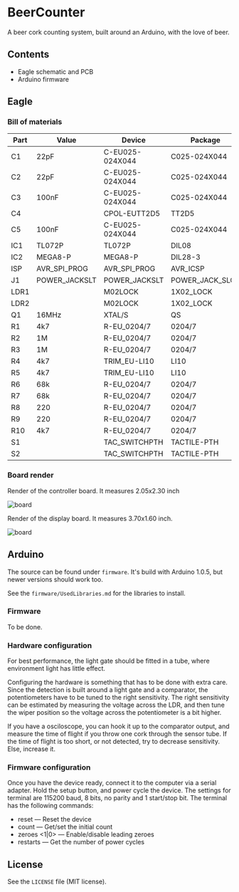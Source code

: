 # BeerCounter
A beer cork counting system, built around an Arduino, with the love of beer.

## Contents
* Eagle schematic and PCB
* Arduino firmware

## Eagle

### Bill of materials
| Part      | Value         | Device          | Package         |
|-----------|---------------|-----------------|-----------------|
| C1        | 22pF          | C-EU025-024X044 | C025-024X044    |
| C2        | 22pF          | C-EU025-024X044 | C025-024X044    |
| C3        | 100nF         | C-EU025-024X044 | C025-024X044    |
| C4        |               | CPOL-EUTT2D5    | TT2D5           |
| C5        | 100nF         | C-EU025-024X044 | C025-024X044    |
| IC1       | TL072P        | TL072P          | DIL08           |
| IC2       | MEGA8-P       | MEGA8-P         | DIL28-3         |
| ISP       | AVR_SPI_PROG  | AVR_SPI_PROG    | AVR_ICSP        |
| J1        | POWER_JACKSLT | POWER_JACKSLT   | POWER_JACK_SLOT |
| LDR1      |               | M02LOCK         | 1X02_LOCK       |
| LDR2      |               | M02LOCK         | 1X02_LOCK       |
| Q1        | 16MHz         | XTAL/S          | QS              |
| R1        | 4k7           | R-EU_0204/7     | 0204/7          |
| R2        | 1M            | R-EU_0204/7     | 0204/7          |
| R3        | 1M            | R-EU_0204/7     | 0204/7          |
| R4        | 4k7           | TRIM_EU-LI10    | LI10            |
| R5        | 4k7           | TRIM_EU-LI10    | LI10            |
| R6        | 68k           | R-EU_0204/7     | 0204/7          |
| R7        | 68k           | R-EU_0204/7     | 0204/7          |
| R8        | 220           | R-EU_0204/7     | 0204/7          |
| R9        | 220           | R-EU_0204/7     | 0204/7          |
| R10       | 4k7           | R-EU_0204/7     | 0204/7          |
| S1        |               | TAC_SWITCHPTH   | TACTILE-PTH     |
| S2        |               | TAC_SWITCHPTH   | TACTILE-PTH     |

### Board render
Render of the controller board. It measures 2.05x2.30 inch

![board](https://raw.github.com/basilfx/Arduino-BeerCounter/master/docs/board_controller.png)

Render of the display board. It measures 3.70x1.60 inch.

![board](https://raw.github.com/basilfx/Arduino-BeerCounter/master/docs/board_display.png)

## Arduino
The source can be found under `firmware`. It's build with Arduino 1.0.5, but newer versions should work too.

See the `firmware/UsedLibraries.md` for the libraries to install.

### Firmware
To be done.

### Hardware configuration
For best performance, the light gate should be fitted in a tube, where environment light has little effect. 

Configuring the hardware is something that has to be done with extra care. Since the detection is built around a light gate and a comparator, the potentiometers have to be tuned to the right sensitivity. The right sensitivity can be estimated by measuring the voltage across the LDR, and then tune the wiper position so the voltage across the potentiometer is a bit higher. 

If you have a osciloscope, you can hook it up to the comparator output, and measure the time of flight if you throw one cork through the sensor tube. If the time of flight is too short, or not detected, try to decrease sensitivity. Else, increase it.

### Firmware configuration
Once you have the device ready, connect it to the computer via a serial adapter. Hold the setup button, and power cycle the device. The settings for terminal are 115200 baud, 8 bits, no parity and 1 start/stop bit. The terminal has the following commands:

* reset &mdash; Reset the device
* count <value> &mdash; Get/set the initial count
* zeroes <1|0> &mdash; Enable/disable leading zeroes
* restarts &mdash; Get the number of power cycles

## License
See the `LICENSE` file (MIT license).